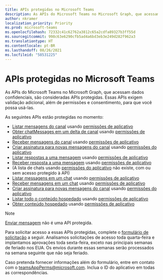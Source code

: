 ```yaml
---
title: APIs protegidas no Microsoft Teams
description: As APIs do Microsoft Teams no Microsoft Graph, que acessam dados confidenciais, são consideradas APIs protegidas.
author: nkramer
localization_priority: Priority
ms.prod: microsoft-teams
ms.openlocfilehash: 72332c41c62762a3812c65a2cdfa89327b3ff55d
ms.sourcegitcommit: 998c63e6290cfb5ad4a6bd3eb3e249d282f962a3
ms.translationtype: HT
ms.contentlocale: pt-BR
ms.lasthandoff: 08/26/2021
ms.locfileid: "58531225"
---
```

# <a name="protected-apis-in-microsoft-teams"></a>APIs protegidas no Microsoft Teams

As APIs do Microsoft Teams no Microsoft Graph, que acessam dados confidenciais, são consideradas APIs protegidas. Essas APIs exigem validação adicional, além de permissões e consentimento, para que você possa usá-las.


As seguintes APIs estão protegidas no momento:
* [Listar mensagens do canal](/graph/api/channel-list-messages) usando [permissões de aplicativo](auth/auth-concepts.md#microsoft-graph-permissions)
* [Obter chatMessages em um delta de canal](/graph/api/chatmessage-delta) usando [permissões de aplicativo](auth/auth-concepts.md#microsoft-graph-permissions)
* [Receber mensagens do canal](/graph/api/chatmessage-get) usando [permissões de aplicativo](auth/auth-concepts.md#microsoft-graph-permissions)
* [Criar assinatura para novas mensagens do canal](/graph/api/subscription-post-subscriptions) usando [permissões do aplicativo](auth/auth-concepts.md#microsoft-graph-permissions)
* [Listar respostas a uma mensagem](/graph/api/chatmessage-list-replies) usando [permissões de aplicativo](auth/auth-concepts.md#microsoft-graph-permissions)
* [Receber resposta a uma mensagem](/graph/api/chatmessage-get) usando [permissões de aplicativo](auth/auth-concepts.md#microsoft-graph-permissions)
* (A lista de chats usando [permissões do aplicativo](auth/auth-concepts.md#microsoft-graph-permissions) não existe, com ou sem acesso protegido à API)
* [Listar messagens em um chat](/graph/api/chat-list-messages) usando [permissões de aplicativo](auth/auth-concepts.md#microsoft-graph-permissions)
* [Receber mensagens em um chat](/graph/api/chatmessage-get) usando [permissões de aplicativo](auth/auth-concepts.md#microsoft-graph-permissions)
* [Criar assinatura para novas mensagens do canal](/graph/api/subscription-post-subscriptions) usando [permissões do aplicativo](auth/auth-concepts.md#microsoft-graph-permissions)
* [Listar todo o conteúdo hospedado](/graph/api/chatmessage-list-hostedcontents) usando [permissões de aplicativo](auth/auth-concepts.md#microsoft-graph-permissions)
* [Obter conteúdo hospedado](/graph/api/chatmessagehostedcontent-get) usando [permissões de aplicativo](auth/auth-concepts.md#microsoft-graph-permissions)

>[!NOTE]
>[Enviar mensagem](/graph/api/channel-post-messages) não é uma API protegida.

Para solicitar acesso a essas APIs protegidas, complete o [formulário de solicitação](https://aka.ms/teamsgraph/requestaccess) a seguir. Analisamos solicitações de acesso toda quarta-feira e implantamos aprovações toda sexta-feira, exceto nas principais semanas de feriado nos EUA. Os envios durante essas semanas serão processados na semana seguinte que não seja feriado.

Caso pretenda fornecer informações além do formulário, entre em contato com o [teamsAppPerms@microsoft.com](mailto:teamsAppPerms@microsoft.com).
Inclua o ID do aplicativo em todas as correspondências.
